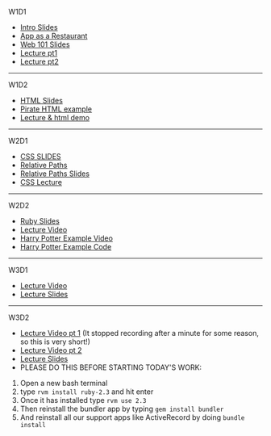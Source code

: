 
W1D1
* [Intro Slides](https://docs.google.com/presentation/d/1eIwTElg1fUPWDBzKBiiXf4Q_lehq8GijPqWyImz622o/edit?usp=sharing)
* [App as a Restaurant](https://docs.google.com/presentation/d/1EXnbihqLkd04LscmWaFCQKm-FycAC9u2fvdFtLf2hII/edit?usp=sharing)
* [Web 101 Slides](https://docs.google.com/presentation/d/1mWU6LHb0tyHSunWr7ujB0h9idokhi78Wx6EcmYtqp8g/edit?usp=sharing)
* [Lecture pt1](https://youtu.be/DGrWO2Ai7bE)
* [Lecture pt2](https://youtu.be/2M4Z5he0gJo)
---

W1D2
* [HTML Slides](https://docs.google.com/presentation/d/1gduf2WhFFJJXfCN-gBaYZmbAgk8vpBmmA7nboUwu4qI/edit)
* [Pirate HTML example](https://gist.github.com/jenreiher/f25025af0be281564dff2d4f63e82e73)
* [Lecture & html demo](https://youtu.be/idvJptP4aa8)
---

W2D1
* [CSS SLIDES](https://docs.google.com/presentation/d/1WbGzQHEzyG_QZ3VnVmXiSva0CVm360gRbjWMO0pDRGw/edit?usp=sharing)
* [Relative Paths](https://youtu.be/fx6z3e1hjhs)
* [Relative Paths Slides](https://docs.google.com/presentation/d/1Qx_rQRmhVdRVoZiQsCuAsvou6JP81Nz3aKOiD6_6jZs/edit?usp=sharing)
* [CSS Lecture](https://youtu.be/mXGI-tBq36s)

---

W2D2
* [Ruby Slides](https://docs.google.com/presentation/d/1UCevu3iz6iDO78C2T01wTQqO8g2xMiN2CYKdz10RJto/edit?usp=sharing)
* [Lecture Video](https://youtu.be/rDRY6vGcq1w)
* [Harry Potter Example Video](https://youtu.be/cK16CMb7l1g)
* [Harry Potter Example Code](https://gist.github.com/jenreiher/0194693e3c4ced1da5a04e683df27632)

---
W3D1
* [Lecture Video](https://youtu.be/U4dPH35BKP0)
* [Lecture Slides](https://docs.google.com/presentation/d/1xpBOc4r3yxzyV_QrjQXlqr-J87weDsbp2j6zjD33TvE/edit?usp=sharing)

---
W3D2
* [Lecture Video pt 1](https://youtu.be/PSlGbFZNWDM)
(It stopped recording after a minute for some reason, so this is very short!)
* [Lecture Video pt 2](https://youtu.be/Z0UWpjX_Y5s)
* [Lecture Slides](https://docs.google.com/presentation/d/1TKy3WECFC8pPBKonw0psbncaIzjPcJzOQOWYUse7UO0/edit?usp=sharing)
* PLEASE DO THIS BEFORE STARTING TODAY'S WORK:
1. Open a new bash terminal
2. type `rvm install ruby-2.3` and hit enter
3. Once it has installed type `rvm use 2.3`
4. Then reinstall the bundler app by typing `gem install bundler`
5. And reinstall all our support apps like ActiveRecord by doing `bundle install`

